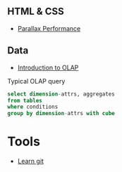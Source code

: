 ## HTML & CSS

- [Parallax Performance](https://www.youtube.com/watch?v=R6TXuXV1bbY)

## Data

- [Introduction to OLAP](https://www.youtube.com/watch?v=1Qdf5c_nmtw)

Typical OLAP query

```sql
select dimension-attrs, aggregates
from tables
where conditions
group by dimension-attrs with cube
```

# Tools

- [Learn git](https://try.github.io/)
